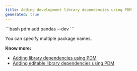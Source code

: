 ```yaml
---
title: Adding development library dependencies using PDM
generated: true
---
```


<div markdown="1" class="ans">
```bash
pdm add pandas --dev
```
</div>

You can specify multiple package names.

**Know more:**
- [Adding library dependencies using PDM](/en-US/pdm/adding-library-dependencies)
- [Adding editable library dependencies using PDM](/en-US/pdm/adding-editable-library-dependencies)
